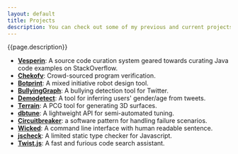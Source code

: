 ```yaml
---
layout: default
title: Projects
description: You can check out some of my previous and current projects
---
```


{{page.description}}

- [**Vesperin**](https://github.com/hsanchez/vesper): A source code curation system geared towards curating Java code examples on StackOverflow.
- [**Chekofv**](https://github.com/organizations/SoftwareIntrospectionLab): Crowd-sourced program verification.
- [**Botprint**](https://github.com/AugmentedDesignLab/botprint2): A mixed initiative robot design tool.
- [**BullyingGraph**](#): A bullying detection tool for Twitter.
- [**Demodetect**](https://github.com/hsanchez/demodetect): A tool for inferring users' gender/age from tweets.
- [**Terrain**](https://github.com/hsanchez/terrain): A PCG tool for generating 3D surfaces.
- [**dbtune**](https://github.com/organizations/dbgroup-at-ucsc): A lightweight API for semi-automated tuning.
- [**Circuitbreaker**](https://github.com/hsanchez/circuitbreaker): a software pattern for handling failure scenarios.
- [**Wicked**](#): A command line interface with human readable sentence.
- [**jscheck**](https://github.com/hsanchez/jscheck): A limited static type checker for Javascript.
- [**Twist.js**](https://github.com/hsanchez/twist.js): A fast and furious code search assistant.
